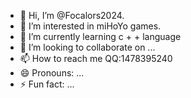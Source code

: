 - 👋 Hi, I’m @Focalors2024.
- 👀 I’m interested in miHoYo games.
- 🌱 I’m currently learning c + + language
- 💞️ I’m looking to collaborate on ...
- 📫 How to reach me QQ:1478395240
- 😄 Pronouns: ...
- ⚡ Fun fact: ...

<!---
Focalors2024/Focalors2024 is a ✨ special ✨ repository because its `README.md` (this file) appears on your GitHub profile.
You can click the Preview link to take a look at your changes.
--->
